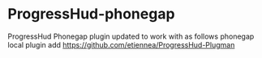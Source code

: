 ProgressHud-phonegap
===================

ProgressHud Phonegap plugin updated to work with as follows
phonegap local plugin add https://github.com/etiennea/ProgressHud-Plugman

